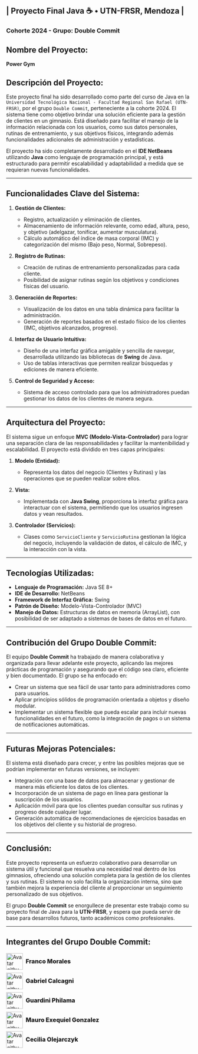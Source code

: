 | Proyecto Final Java ☕ • UTN-FRSR, Mendoza |
----------------------------------------------

### Cohorte 2024 - Grupo: Double Commit

## Nombre del Proyecto:  
**Power Gym**

## Descripción del Proyecto:

Este proyecto final ha sido desarrollado como parte del curso de Java en la `Universidad Tecnológica Nacional - Facultad Regional San Rafael (UTN-FRSR)`, por el grupo `Double Commit`, perteneciente a la cohorte 2024. El sistema tiene como objetivo brindar una solución eficiente para la gestión de clientes en un gimnasio. Está diseñado para facilitar el manejo de la información relacionada con los usuarios, como sus datos personales, rutinas de entrenamiento, y sus objetivos físicos, integrando además funcionalidades adicionales de administración y estadísticas.

El proyecto ha sido completamente desarrollado en el **IDE NetBeans** utilizando **Java** como lenguaje de programación principal, y está estructurado para permitir escalabilidad y adaptabilidad a medida que se requieran nuevas funcionalidades.

---

## Funcionalidades Clave del Sistema:

1. **Gestión de Clientes:**
   - Registro, actualización y eliminación de clientes.
   - Almacenamiento de información relevante, como edad, altura, peso, y objetivo (adelgazar, tonificar, aumentar musculatura).
   - Cálculo automático del índice de masa corporal (IMC) y categorización del mismo (Bajo peso, Normal, Sobrepeso).

2. **Registro de Rutinas:**
   - Creación de rutinas de entrenamiento personalizadas para cada cliente.
   - Posibilidad de asignar rutinas según los objetivos y condiciones físicas del usuario.

3. **Generación de Reportes:**
   - Visualización de los datos en una tabla dinámica para facilitar la administración.
   - Generación de reportes basados en el estado físico de los clientes (IMC, objetivos alcanzados, progreso).

4. **Interfaz de Usuario Intuitiva:**
   - Diseño de una interfaz gráfica amigable y sencilla de navegar, desarrollada utilizando las bibliotecas de **Swing** de Java.
   - Uso de tablas interactivas que permiten realizar búsquedas y ediciones de manera eficiente.

5. **Control de Seguridad y Acceso:**
   - Sistema de acceso controlado para que los administradores puedan gestionar los datos de los clientes de manera segura.

---

## Arquitectura del Proyecto:

El sistema sigue un enfoque **MVC (Modelo-Vista-Controlador)** para lograr una separación clara de las responsabilidades y facilitar la mantenibilidad y escalabilidad. El proyecto está dividido en tres capas principales:

1. **Modelo (Entidad):**
   - Representa los datos del negocio (Clientes y Rutinas) y las operaciones que se pueden realizar sobre ellos.

2. **Vista:**
   - Implementada con **Java Swing**, proporciona la interfaz gráfica para interactuar con el sistema, permitiendo que los usuarios ingresen datos y vean resultados.

3. **Controlador (Servicios):**
   - Clases como `ServicioCliente` y `ServicioRutina` gestionan la lógica del negocio, incluyendo la validación de datos, el cálculo de IMC, y la interacción con la vista.

---

## Tecnologías Utilizadas:

- **Lenguaje de Programación:** Java SE 8+
- **IDE de Desarrollo:** NetBeans
- **Framework de Interfaz Gráfica:** Swing
- **Patrón de Diseño:** Modelo-Vista-Controlador (MVC)
- **Manejo de Datos:** Estructuras de datos en memoria (ArrayList), con posibilidad de ser adaptado a sistemas de bases de datos en el futuro.

---

## Contribución del Grupo Double Commit:

El equipo **Double Commit** ha trabajado de manera colaborativa y organizada para llevar adelante este proyecto, aplicando las mejores prácticas de programación y asegurando que el código sea claro, eficiente y bien documentado. El grupo se ha enfocado en:
- Crear un sistema que sea fácil de usar tanto para administradores como para usuarios.
- Aplicar principios sólidos de programación orientada a objetos y diseño modular.
- Implementar un sistema flexible que pueda escalar para incluir nuevas funcionalidades en el futuro, como la integración de pagos o un sistema de notificaciones automáticas.

---

## Futuras Mejoras Potenciales:

El sistema está diseñado para crecer, y entre las posibles mejoras que se podrían implementar en futuras versiones, se incluyen:
- Integración con una base de datos para almacenar y gestionar de manera más eficiente los datos de los clientes.
- Incorporación de un sistema de pago en línea para gestionar la suscripción de los usuarios.
- Aplicación móvil para que los clientes puedan consultar sus rutinas y progreso desde cualquier lugar.
- Generación automática de recomendaciones de ejercicios basadas en los objetivos del cliente y su historial de progreso.

---

## Conclusión:

Este proyecto representa un esfuerzo colaborativo para desarrollar un sistema útil y funcional que resuelva una necesidad real dentro de los gimnasios, ofreciendo una solución completa para la gestión de los clientes y sus rutinas. El sistema no solo facilita la organización interna, sino que también mejora la experiencia del cliente al proporcionar un seguimiento personalizado de sus objetivos.

El grupo **Double Commit** se enorgullece de presentar este trabajo como su proyecto final de Java para la **UTN-FRSR**, y espera que pueda servir de base para desarrollos futuros, tanto académicos como profesionales.

---

## Integrantes del Grupo Double Commit:

<article style="display: grid; grid-template-columns: repeat(auto-fit, minmax(auto, 1fr))">

<div style="display: flex; align-items: center; align-content: center; gap: 8px;" href="https://github.com/Mendoxeneixe">
<img src="https://avatars.githubusercontent.com/u/134340520?v=4" alt="Avatar github Franco" width="45" height="45" />
<span style="font-weight: 800; font-size: 1rem">Franco Morales</span>
</div>

<div style="display: flex; align-items: center; align-content: center; gap: 8px; margin-top: 8px;" href="https://github.com/solidsnk86">
<img src="https://avatars.githubusercontent.com/u/93176365?v=4" alt="Avatar github Gabriel" width="45" height="45" />
<span style="font-weight: 800; font-size: 1rem">Gabriel Calcagni</span>
</div>

<div style="display: flex; align-items: center; align-content: center; gap: 8px; margin-top: 8px;" href="https://github.com/Philama">
<img src="https://avatars.githubusercontent.com/u/25463245?v=4" alt="Avatar github Philama" width="45" height="45" />
<span style="font-weight: 800; font-size: 1rem">Guardini Philama</span>
</div>

<div style="display: flex; align-items: center; align-content: center; gap: 8px; margin-top: 8px;" href="https://github.com/megon1">
<img src="https://avatars.githubusercontent.com/u/86989774?v=4" alt="Avatar github megon1" width="45" height="45" />
<span style="font-weight: 800; font-size: 1rem">Mauro Exequiel Gonzalez</span>
</div>

<div style="display: flex; align-items: center; align-content: center; gap: 8px; margin-top: 8px;" href="https://github.com/CeciliaOlejar">
<img src="https://avatars.githubusercontent.com/u/104603137?v=4" alt="Avatar github ceciliaOlejar" width="45" height="45" />
<span style="font-weight: 800; font-size: 1rem">Cecilia Olejarczyk</span>
</div>

</article>



